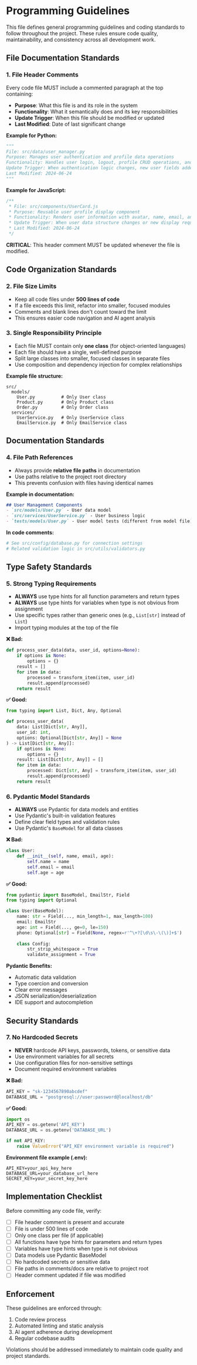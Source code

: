 # Programming Guidelines

This file defines general programming guidelines and coding standards to follow throughout the project. These rules ensure code quality, maintainability, and consistency across all development work.

## File Documentation Standards

### 1. File Header Comments
Every code file MUST include a commented paragraph at the top containing:
- **Purpose**: What this file is and its role in the system
- **Functionality**: What it semantically does and its key responsibilities  
- **Update Trigger**: When this file should be modified or updated
- **Last Modified**: Date of last significant change

**Example for Python:**
```python
"""
File: src/data/user_manager.py
Purpose: Manages user authentication and profile data operations
Functionality: Handles user login, logout, profile CRUD operations, and session management
Update Trigger: When authentication logic changes, new user fields added, or session handling modified
Last Modified: 2024-06-24
"""
```

**Example for JavaScript:**
```javascript
/**
 * File: src/components/UserCard.js
 * Purpose: Reusable user profile display component
 * Functionality: Renders user information with avatar, name, email, and action buttons
 * Update Trigger: When user data structure changes or new display requirements added
 * Last Modified: 2024-06-24
 */
```

**CRITICAL**: This header comment MUST be updated whenever the file is modified.

## Code Organization Standards

### 2. File Size Limits
- Keep all code files under **500 lines of code**
- If a file exceeds this limit, refactor into smaller, focused modules
- Comments and blank lines don't count toward the limit
- This ensures easier code navigation and AI agent analysis

### 3. Single Responsibility Principle
- Each file MUST contain only **one class** (for object-oriented languages)
- Each file should have a single, well-defined purpose
- Split large classes into smaller, focused classes in separate files
- Use composition and dependency injection for complex relationships

**Example file structure:**
```
src/
  models/
    User.py          # Only User class
    Product.py       # Only Product class
    Order.py         # Only Order class
  services/
    UserService.py   # Only UserService class
    EmailService.py  # Only EmailService class
```

## Documentation Standards

### 4. File Path References
- Always provide **relative file paths** in documentation
- Use paths relative to the project root directory
- This prevents confusion with files having identical names

**Example in documentation:**
```markdown
## User Management Components
- `src/models/User.py` - User data model
- `src/services/UserService.py` - User business logic
- `tests/models/User.py` - User model tests (different from model file)
```

**In code comments:**
```python
# See src/config/database.py for connection settings
# Related validation logic in src/utils/validators.py
```

## Type Safety Standards

### 5. Strong Typing Requirements
- **ALWAYS** use type hints for all function parameters and return types
- **ALWAYS** use type hints for variables when type is not obvious from assignment
- Use specific types rather than generic ones (e.g., `List[str]` instead of `List`)
- Import typing modules at the top of the file

**❌ Bad:**
```python
def process_user_data(data, user_id, options=None):
    if options is None:
        options = {}
    result = []
    for item in data:
        processed = transform_item(item, user_id)
        result.append(processed)
    return result
```

**✅ Good:**
```python
from typing import List, Dict, Any, Optional

def process_user_data(
    data: List[Dict[str, Any]], 
    user_id: int, 
    options: Optional[Dict[str, Any]] = None
) -> List[Dict[str, Any]]:
    if options is None:
        options = {}
    result: List[Dict[str, Any]] = []
    for item in data:
        processed: Dict[str, Any] = transform_item(item, user_id)
        result.append(processed)
    return result
```

### 6. Pydantic Model Standards
- **ALWAYS** use Pydantic for data models and entities
- Use Pydantic's built-in validation features
- Define clear field types and validation rules
- Use Pydantic's `BaseModel` for all data classes

**❌ Bad:**
```python
class User:
    def __init__(self, name, email, age):
        self.name = name
        self.email = email
        self.age = age
```

**✅ Good:**
```python
from pydantic import BaseModel, EmailStr, Field
from typing import Optional

class User(BaseModel):
    name: str = Field(..., min_length=1, max_length=100)
    email: EmailStr
    age: int = Field(..., ge=0, le=150)
    phone: Optional[str] = Field(None, regex=r'^\+?[\d\s\-\(\)]+$')
    
    class Config:
        str_strip_whitespace = True
        validate_assignment = True
```

**Pydantic Benefits:**
- Automatic data validation
- Type coercion and conversion
- Clear error messages
- JSON serialization/deserialization
- IDE support and autocompletion

## Security Standards

### 7. No Hardcoded Secrets
- **NEVER** hardcode API keys, passwords, tokens, or sensitive data
- Use environment variables for all secrets
- Use configuration files for non-sensitive settings
- Document required environment variables

**❌ Bad:**
```python
API_KEY = "sk-1234567890abcdef"
DATABASE_URL = "postgresql://user:password@localhost/db"
```

**✅ Good:**
```python
import os
API_KEY = os.getenv('API_KEY')
DATABASE_URL = os.getenv('DATABASE_URL')

if not API_KEY:
    raise ValueError("API_KEY environment variable is required")
```

**Environment file example (.env):**
```
API_KEY=your_api_key_here
DATABASE_URL=your_database_url_here
SECRET_KEY=your_secret_key_here
```

## Implementation Checklist

Before committing any code file, verify:
- [ ] File header comment is present and accurate
- [ ] File is under 500 lines of code
- [ ] Only one class per file (if applicable)
- [ ] All functions have type hints for parameters and return types
- [ ] Variables have type hints when type is not obvious
- [ ] Data models use Pydantic BaseModel
- [ ] No hardcoded secrets or sensitive data
- [ ] File paths in comments/docs are relative to project root
- [ ] Header comment updated if file was modified

## Enforcement

These guidelines are enforced through:
1. Code review process
2. Automated linting and static analysis
3. AI agent adherence during development
4. Regular codebase audits

Violations should be addressed immediately to maintain code quality and project standards.
